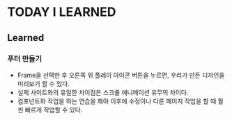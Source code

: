 # TODAY I LEARNED

## Learned

### 푸터 만들기

- Frame을 선택한 후 오른쪽 위 플레이 아이콘 버튼을 누르면, 우리가 만든 디자인을 미리보기 할 수 있다.
- 실제 사이트와의 유일한 차이점은 스크롤 애니메이션 유무의 차이다.
- 컴포넌트화 작업을 하는 연습을 해야 이후에 수정이나 다른 페이지 작업을 할 때 훨씬 빠르게 작업할 수 있다.

